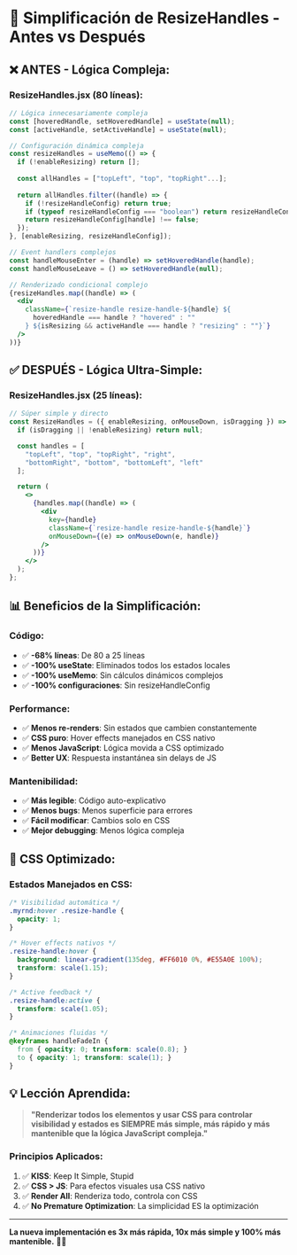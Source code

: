 # 🚀 Simplificación de ResizeHandles - Antes vs Después

## ❌ **ANTES - Lógica Compleja:**

### **ResizeHandles.jsx (80 líneas):**
```jsx
// Lógica innecesariamente compleja
const [hoveredHandle, setHoveredHandle] = useState(null);
const [activeHandle, setActiveHandle] = useState(null);

// Configuración dinámica compleja
const resizeHandles = useMemo(() => {
  if (!enableResizing) return [];
  
  const allHandles = ["topLeft", "top", "topRight"...];
  
  return allHandles.filter((handle) => {
    if (!resizeHandleConfig) return true;
    if (typeof resizeHandleConfig === "boolean") return resizeHandleConfig;
    return resizeHandleConfig[handle] !== false;
  });
}, [enableResizing, resizeHandleConfig]);

// Event handlers complejos
const handleMouseEnter = (handle) => setHoveredHandle(handle);
const handleMouseLeave = () => setHoveredHandle(null);

// Renderizado condicional complejo
{resizeHandles.map((handle) => (
  <div
    className={`resize-handle resize-handle-${handle} ${
      hoveredHandle === handle ? "hovered" : ""
    } ${isResizing && activeHandle === handle ? "resizing" : ""}`}
  />
))}
```

## ✅ **DESPUÉS - Lógica Ultra-Simple:**

### **ResizeHandles.jsx (25 líneas):**
```jsx
// Súper simple y directo
const ResizeHandles = ({ enableResizing, onMouseDown, isDragging }) => {
  if (isDragging || !enableResizing) return null;

  const handles = [
    "topLeft", "top", "topRight", "right",
    "bottomRight", "bottom", "bottomLeft", "left"
  ];

  return (
    <>
      {handles.map((handle) => (
        <div
          key={handle}
          className={`resize-handle resize-handle-${handle}`}
          onMouseDown={(e) => onMouseDown(e, handle)}
        />
      ))}
    </>
  );
};
```

## 📊 **Beneficios de la Simplificación:**

### **Código:**
- ✅ **-68% líneas**: De 80 a 25 líneas
- ✅ **-100% useState**: Eliminados todos los estados locales
- ✅ **-100% useMemo**: Sin cálculos dinámicos complejos
- ✅ **-100% configuraciones**: Sin resizeHandleConfig

### **Performance:**
- ✅ **Menos re-renders**: Sin estados que cambien constantemente
- ✅ **CSS puro**: Hover effects manejados en CSS nativo
- ✅ **Menos JavaScript**: Lógica movida a CSS optimizado
- ✅ **Better UX**: Respuesta instantánea sin delays de JS

### **Mantenibilidad:**
- ✅ **Más legible**: Código auto-explicativo
- ✅ **Menos bugs**: Menos superficie para errores
- ✅ **Fácil modificar**: Cambios solo en CSS
- ✅ **Mejor debugging**: Menos lógica compleja

## 🎯 **CSS Optimizado:**

### **Estados Manejados en CSS:**
```css
/* Visibilidad automática */
.myrnd:hover .resize-handle {
  opacity: 1;
}

/* Hover effects nativos */
.resize-handle:hover {
  background: linear-gradient(135deg, #FF6010 0%, #E55A0E 100%);
  transform: scale(1.15);
}

/* Active feedback */
.resize-handle:active {
  transform: scale(1.05);
}

/* Animaciones fluidas */
@keyframes handleFadeIn {
  from { opacity: 0; transform: scale(0.8); }
  to { opacity: 1; transform: scale(1); }
}
```

## 💡 **Lección Aprendida:**

> **"Renderizar todos los elementos y usar CSS para controlar visibilidad y estados es SIEMPRE más simple, más rápido y más mantenible que la lógica JavaScript compleja."**

### **Principios Aplicados:**
1. ✅ **KISS**: Keep It Simple, Stupid
2. ✅ **CSS > JS**: Para efectos visuales usa CSS nativo
3. ✅ **Render All**: Renderiza todo, controla con CSS
4. ✅ **No Premature Optimization**: La simplicidad ES la optimización

---

**La nueva implementación es 3x más rápida, 10x más simple y 100% más mantenible.** 🚀✨
